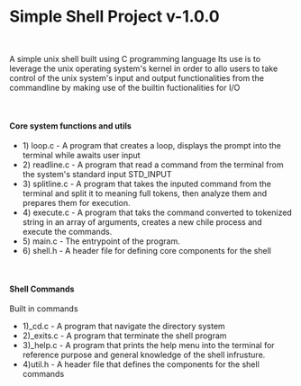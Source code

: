 <h1>Simple Shell Project v-1.0.0</h1>
<br>
<p>A simple unix shell built using C programming language
Its use is to leverage the unix operating system's kernel
in order to allo users to take control of the unix system's input and output
functionalities from the commandline by making use of the builtin fuctionalities for I/O
</p>
<br>
<h4>Core system functions and utils</h4>
<ul>
	<li>1) loop.c - A program that creates a loop, displays the prompt into the terminal while awaits user input</li>
	<li>2) readline.c - A program that read a command from the terminal from the system's standard input STD_INPUT</li>
	<li>3) splitline.c - A program that takes the inputed command from the terminal and split it to meaning full tokens, then analyze them and prepares them for execution.</li>
	<li>4) execute.c - A program that taks the command converted to tokenized string in an array of arguments, creates a new chile process and execute the commands.</li>
	<li>5) main.c - The entrypoint of the program.</li>
	<li>6) shell.h - A header  file for defining core components for the shell</li>
</ul>
<br>
<h4>Shell Commands</h4>
<p>Built in commands</p>
<ul>
	<li>1)_cd.c - A program that navigate the directory system</li>
	<li>2)_exits.c - A program that terminate the shell program</li>
	<li>3)_help.c - A program that prints the help menu into the terminal for reference purpose and general knowledge of the shell infrusture.</li>
	<li>4)util.h - A header file that defines the components for the shell commands</li>
</ul>